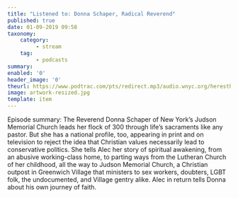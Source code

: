```yaml
---
title: "Listened to: Donna Schaper, Radical Reverend"
published: true
date: 01-09-2019 09:58
taxonomy:
    category:
         - stream
    tag:
         - podcasts
summary:
enabled: '0'
header_image: '0'
theurl: https://www.podtrac.com/pts/redirect.mp3/audio.wnyc.org/heresthething/heresthething082019_schaperpod.mp3
image: artwork-resized.jpg
template: item
---
```

 
Episode summary: The Reverend Donna Schaper of New York’s Judson Memorial Church leads her flock of 300 through life’s sacraments like any pastor. But she has a national profile, too, appearing in print and on television to reject the idea that Christian values necessarily lead to conservative politics. She tells Alec her story of spiritual awakening, from an abusive working-class home, to parting ways from the Lutheran Church of her childhood, all the way to Judson Memorial Church, a Christian outpost in Greenwich Village that ministers to sex workers, doubters, LGBT folk, the undocumented, and Village gentry alike. Alec in return tells Donna about his own journey of faith.
